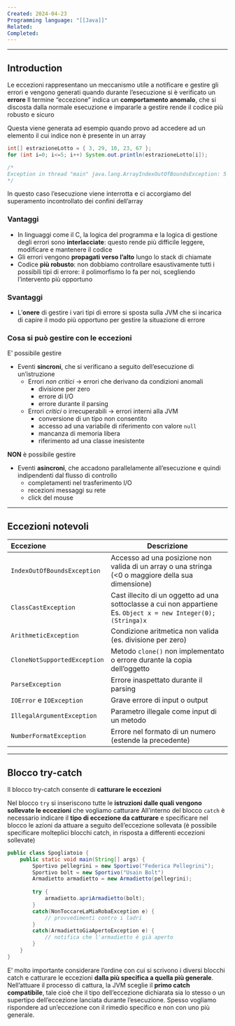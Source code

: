 ```yaml
---
Created: 2024-04-23
Programming language: "[[Java]]"
Related: 
Completed:
---
```

---
## Introduction
Le eccezioni rappresentano un meccanismo utile a notificare e gestire gli errori e vengono generati quando durante l’esecuzione si è verificato un **errore**
Il termine “eccezione” indica un **comportamento anomalo**, che si discosta dalla normale esecuzione e impararle a gestire rende il codice più robusto e sicuro

Questa viene generata ad esempio quando provo ad accedere ad un elemento il cui indice non è presente in un array
```java
int[] estrazioneLotto = { 3, 29, 10, 23, 67 };
for (int i=0; i<=5; i++) System.out.println(estrazioneLotto[i]);

/*
Exception in thread "main" java.lang.ArrayIndexOutOfBoundsException: 5
*/
```
In questo caso l’esecuzione viene interrotta e ci accorgiamo del superamento incontrollato dei confini dell’array

### Vantaggi
- In linguaggi come il C, la logica del programma e la logica di gestione degli errori sono **interlacciate**: questo rende più difficile leggere, modificare e mantenere il codice
- Gli errori vengono **propagati verso l’alto** lungo lo stack di chiamate
- Codice **più robusto**: non dobbiamo controllare esaustivamente tutti i possibili tipi di errore: il polimorfismo lo fa per noi, scegliendo l’intervento più opportuno
### Svantaggi
- L’**onere** di gestire i vari tipi di errore si sposta sulla JVM che si incarica di capire il modo più opportuno per gestire la situazione di errore

### Cosa si può gestire con le eccezioni
E’ possibile gestire
- Eventi **sincroni**, che si verificano a seguito dell’esecuzione di un’istruzione
	- Errori *non critici* → errori che derivano da condizioni anomali
		- divisione per zero
		- errore di I/O
		- errore durante il parsing
	- Errori *critici* o irrecuperabili → errori interni alla JVM
		- conversione di un tipo non consentito
		- accesso ad una variabile di riferimento con valore `null`
		- mancanza di memoria libera
		- riferimento ad una classe inesistente

**NON** è possibile gestire
- Eventi **asincroni**, che accadono parallelamente all’esecuzione e quindi indipendenti dal flusso di controllo
	- completamenti nel trasferimento I/O
	- recezioni messaggi su rete
	- click del mouse

---
## Eccezioni notevoli

| Eccezione                    | Descrizione                                                                                                        |
| :--------------------------- | ------------------------------------------------------------------------------------------------------------------ |
| `IndexOutOfBoundsException`  | Accesso ad una posizione non valida di un array o una stringa (<0 o maggiore della sua dimensione)                 |
| `ClassCastException`         | Cast illecito di un oggetto ad una sottoclasse a cui non appartiene<br>Es. `Object x = new Integer(0); (Stringa)x` |
| `ArithmeticException`        | Condizione aritmetica non valida (es. divisione per zero)                                                          |
| `CloneNotSupportedException` | Metodo `clone()` non implementato o errore durante la copia dell’oggetto                                           |
| `ParseException`             | Errore inaspettato durante il parsing                                                                              |
| `IOError` e `IOException`    | Grave errore di input o output                                                                                     |
| `IllegalArgumentException`   | Parametro illegale come input di un metodo                                                                         |
| `NumberFormatException`      | Errore nel formato di un numero (estende la precedente)                                                            |

---
## Blocco try-catch
Il blocco try-catch consente di **catturare le eccezioni**

Nel blocco `try` si inseriscono tutte le **istruzioni dalle quali vengono sollevate le eccezioni** che vogliamo catturare
All’interno del blocco `catch` è necessario indicare il **tipo di eccezione da catturare** e specificare nel blocco le azioni da attuare a seguito dell’eccezione sollevata (è possibile specificare molteplici blocchi catch, in risposta a differenti eccezioni sollevate)

```java
public class Spogliatoio {
	public static void main(String[] args) {
		Sportivo pellegrini = new Sportivo("Federica Pellegrini");
		Sportivo bolt = new Sportivo("Usain Bolt")
		Armadietto armadietto = new Armadietto(pellegrini);
		
		try {
			armadietto.apriArmadietto(bolt);
		}
		catch(NonToccareLaMiaRobaException e) {
			// provvedimenti contro i ladri
		}
		catch(ArmadiettoGiaApertoException e) {
			// notifica che l'armadietto è già aperto
		}
	}
}
```

E’ molto importante considerare l’ordine con cui si scrivono i diversi blocchi catch e catturare le eccezioni **dalla più specifica a quella più generale**. Nell’attuare il processo di cattura, la JVM sceglie il **primo catch compatibile**, tale cioè che il tipo dell’eccezione dichiarata sia lo stesso o un supertipo dell’eccezione lanciata durante l’esecuzione.
Spesso vogliamo rispondere ad un’eccezione con il rimedio specifico e non con uno più generale.